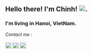 ## Hello there! I'm Chinh! <img src = "https://user-images.githubusercontent.com/86866053/145815935-02c7bca5-aed6-40b3-9c80-951bb3839fdd.png" width= "20px" height = "20px" />. 
### I'm living in Hanoi, VietNam.


*Contact me* :
<br/>
<br/>
[<img align="left" src = "https://user-images.githubusercontent.com/86866053/145812461-55475f3c-7541-409f-9df9-fc41629615a8.png" width= "20px" height = "20px" />](https://www.instagram.com/tienchinh2211/)
[<img align="left" src = "https://user-images.githubusercontent.com/86866053/145813936-2d28169a-9dbd-426e-a48d-51c714a397a7.png" width= "20px" height = "20px" />](https://github.com/chinhnt2211)
[<img align="left" src = "https://user-images.githubusercontent.com/86866053/145815715-0271faba-5b4d-4338-8d8f-7ad3715eaf07.png" width= "20px" height = "20px" />](mailto:chinh.nt2211@gmail.com)







